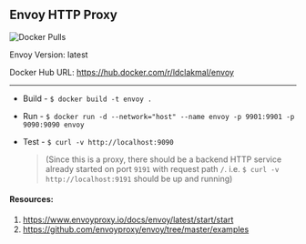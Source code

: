 ## Envoy HTTP Proxy

![Docker Pulls](https://img.shields.io/docker/pulls/ldclakmal/envoy)

Envoy Version: latest

Docker Hub URL:  https://hub.docker.com/r/ldclakmal/envoy

---

- Build - `$ docker build -t envoy .`
- Run - `$ docker run -d --network="host" --name envoy -p 9901:9901 -p 9090:9090 envoy`
- Test - `$ curl -v http://localhost:9090`

    > (Since this is a proxy, there should be a backend HTTP service already started on port `9191` with request path `/`. i.e. `$ curl -v http://localhost:9191` should be up and running)

#### Resources:
1. https://www.envoyproxy.io/docs/envoy/latest/start/start
2. https://github.com/envoyproxy/envoy/tree/master/examples
